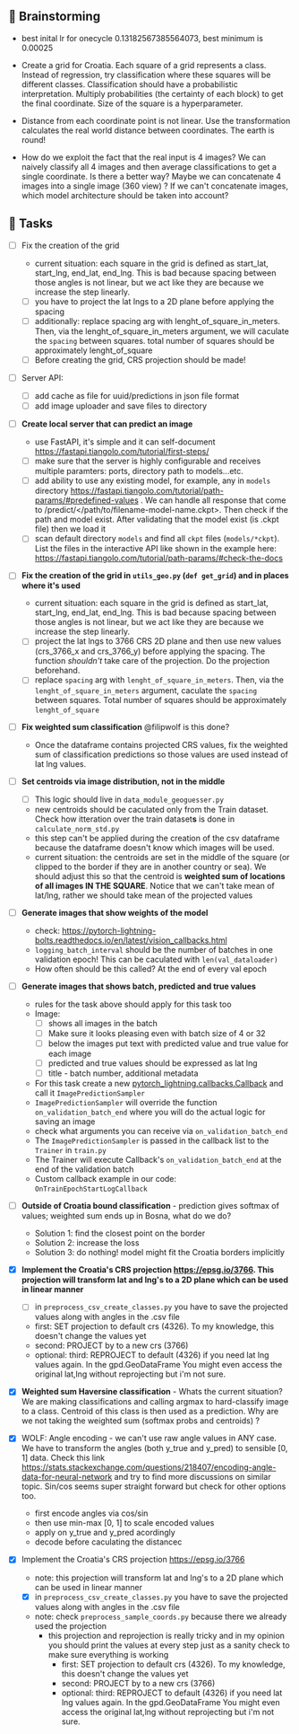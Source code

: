 ## 🧠 Brainstorming

- best inital lr for onecycle 0.13182567385564073, best minimum is 0.00025

- Create a grid for Croatia. Each square of a grid represents a class. Instead of regression, try classification where these squares will be different classes. Classification should have a probabilistic interpretation. Multiply probabilities (the certainty of each block) to get the final coordinate. Size of the square is a hyperparameter.

- Distance from each coordinate point is not linear. Use the transformation calculates the real world distance between coordinates. The earth is round!

- How do we exploit the fact that the real input is 4 images? We can naively classify all 4 images and then average classifications to get a single coordinate. Is there a better way? Maybe we can concatenate 4 images into a single image (360 view) ? If we can't concatenate images, which model architecture should be taken into account?

## 📝 Tasks

- [ ] Fix the creation of the grid
  - current situation: each square in the grid is defined as start_lat, start_lng, end_lat, end_lng. This is bad because spacing between those angles is not linear, but we act like they are because we increase the step linearly.
  - [ ] you have to project the lat lngs to a 2D plane before applying the spacing
  - [ ] additionally: replace spacing arg with lenght_of_square_in_meters. Then, via the lenght_of_square_in_meters argument, we will caculate the `spacing` between squares. total number of squares should be approximately lenght_of_square
  - [ ] Before creating the grid, CRS projection should be made!

- [ ] Server API:
  - [ ] add cache as file for uuid/predictions in json file format
  - [ ] add image uploader and save files to directory 

- [ ] **Create local server that can predict an image**
  - use FastAPI, it's simple and it can self-document <https://fastapi.tiangolo.com/tutorial/first-steps/>
  - [ ] make sure that the server is highly configurable and receives multiple paramters: ports, directory path to models...etc.
  - [ ] add ability to use any existing model, for example, any in `models` directory <https://fastapi.tiangolo.com/tutorial/path-params/#predefined-values> . We can handle all response that come to /predict/</path/to/filename-model-name.ckpt>. Then check if the path and model exist. After validating that the model exist (is .ckpt file) then we load it
  - [ ] scan default directory `models` and find all `ckpt` files (`models/*ckpt`). List the files in the interactive API like shown in the example here: <https://fastapi.tiangolo.com/tutorial/path-params/#check-the-docs>
- [ ] **Fix the creation of the grid in `utils_geo.py` (`def get_grid`) and in places where it's used**
  - current situation: each square in the grid is defined as start_lat, start_lng, end_lat, end_lng. This is bad because spacing between those angles is not linear, but we act like they are because we increase the step linearly.
  - [ ] project the lat lngs to 3766 CRS 2D plane and then use new values (crs_3766_x and crs_3766_y) before applying the spacing. The function _shouldn't_ take care of the projection. Do the projection beforehand.
  - [ ] replace `spacing` arg with `lenght_of_square_in_meters`. Then, via the `lenght_of_square_in_meters` argument, caculate the `spacing` between squares. Total number of squares should be approximately `lenght_of_square`

- [ ] **Fix weighted sum classification** @filipwolf is this done?
  - Once the dataframe contains projected CRS values, fix the weighted sum of classification predictions so those values are used instead of lat lng values.

- [ ] **Set centroids via image distribution, not in the middle**
  - [ ] This logic should live in `data_module_geoguesser.py`
  - new centroids should be caculated only from the Train dataset. Check how itteration over the train dataset**s** is done in `calculate_norm_std.py`
  - this step can't be applied during the creation of the csv dataframe because the dataframe doesn't know which images will be used.
  - current situation: the centroids are set in the middle of the square (or clipped to the border if they are in another country or sea). We should adjust this so that the centroid is **weighted sum of locations of all images IN THE SQUARE**. Notice that we can't take mean of lat/lng, rather we should take mean of the projected values

- [ ] **Generate images that show weights of the model**
  - check: <https://pytorch-lightning-bolts.readthedocs.io/en/latest/vision_callbacks.html>
  - `logging_batch_interval` should be the number of batches in one validation epoch! This can be caculated with `len(val_dataloader)`
  - How often should be this called? At the end of every val epoch

- [ ] **Generate images that shows batch, predicted and true values**
  - rules for the task above should apply for this task too
  - Image:
    - [ ] shows all images in the batch
    - [ ] Make sure it looks pleasing even with batch size of 4 or 32
    - [ ] below the images put text with predicted value and true value for each image
    - [ ] predicted and true values should be expressed as lat lng
    - [ ] title - batch number, additional metadata
  - For this task create a new [pytorch_lightning.callbacks.Callback](https://pytorch-lightning.readthedocs.io/en/stable/api/pytorch_lightning.callbacks.Callback.html#pytorch_lightning.callbacks.Callback) and call it `ImagePredictionSampler`
  - `ImagePredictionSampler` will override the function `on_validation_batch_end` where you will do the actual logic for saving an image
  - check what arguments you can receive via `on_validation_batch_end`
  - The `ImagePredictionSampler` is passed in the callback list to the `Trainer` in `train.py`
  - The Trainer will execute Callback's `on_validation_batch_end` at the end of the validation batch
  - Custom callback example in our code: `OnTrainEpochStartLogCallback`

- [ ] **Outside of Croatia bound classification** - prediction gives softmax of values; weighted sum ends up in Bosna, what do we do?
  - Solution 1: find the closest point on the border
  - Solution 2: increase the loss
  - Solution 3: do nothing! model might fit the Croatia borders implicitly

- [x] **Implement the Croatia's CRS projection <https://epsg.io/3766>. This projection will transform lat and lng's to a 2D plane which can be used in linear manner**
  - [ ] in `preprocess_csv_create_classes.py` you have to save the projected values along with angles in the .csv file
  - first: SET projection to default crs (4326). To my knowledge, this doesn't change the values yet
  - second: PROJECT by to a new crs (3766)  
  - optional: third: REPROJECT to default (4326) if you need lat lng values again. In the gpd.GeoDataFrame You might even access the original lat,lng without reprojecting but i'm not sure.

- [x] **Weighted sum Haversine classification** - Whats the current situation? We are making classifications and calling argmax to hard-classify image to a class. Centroid of this class is then used as a prediction. Why are we not taking the weighted sum (softmax probs and centroids) ?

- [x] WOLF: Angle encoding - we can't use raw angle values in ANY case. We have to transform the angles (both y_true and y_pred) to sensible [0, 1] data. Check this link <https://stats.stackexchange.com/questions/218407/encoding-angle-data-for-neural-network> and try to find more discussions on similar topic. Sin/cos seems super straight forward but check for other options too.
  - first encode angles via cos/sin
  - then use min-max [0, 1] to scale encoded values
  - apply on y_true and y_pred acordingly
  - decode before caculating the distancec

- [x] Implement the Croatia's CRS projection https://epsg.io/3766
  - note: this projection will transform lat and lng's to a 2D plane which can be used in linear manner
  - [x] in `preprocess_csv_create_classes.py` you have to save the projected values along with angles in the .csv file
  - note:  check `preprocess_sample_coords.py` because there we already used the projection
    - this projection and reprojection is really tricky and in my opinion you should print the values at every step just as a sanity check to make sure everything is working
      - first: SET projection to default crs (4326). To my knowledge, this doesn't change the values yet
      - second: PROJECT by to a new crs (3766)  
      - optional: third: REPROJECT to default (4326) if you need lat lng values again. In the gpd.GeoDataFrame You might even access the original lat,lng without reprojecting but i'm not sure.
